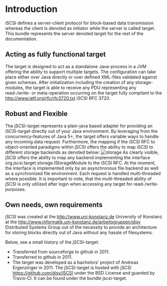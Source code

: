# Introduction

iSCSI defines a server-client protocol for block-based data transmission whereas the client is denoted as initiator while the server is called target. This bundle represents the server denoted target for the rest of the documentation.

## Acting as fully functional target

The target is designed to act as a standalone Java-process in a JVM offering the ability to support multiple targets. The configuration can take place either over Java directly or over defined XML-files validated against given schemas. After initialization including the creation of any storage-modules, the target is able to receive any PDU representing any read-/write- or meta-operation occurring on the target fully compliant to the http://www.ietf.org/rfc/rfc3720.txt iSCSI RFC 3720.

## Robust and Flexible

The jSCSI-target represents a plain-java based adapter for providing an iSCSI-target directly out of your Java environment. By leveraging from the concurrency-features of Java 5+, the target offers variable ways to handle any incoming data request. Furthermore, the mapping if the iSCSI RFC to object-oriented paradigms within jSCSI offers the ability to map iSCSI to different storage backends as denoted below:
![storage](/images/storage.graffle)
As clearly visible, jSCSI offers the ability to map any backend implementing the interface org.jscsi.target.storage.IStorageModule to the iSCSI RFC. At the moment, the interface is implemented only by an asynchronous file backend as well as a synchronized file environment. Each request is handled multi-threaded where possible. It is important to note, that the multi-threaded ability of jSCSI is only utilized after login when accessing any target for read-/write-purposes.

## Own needs, own requirements

jSCSI was created at the http://www.uni-konstanz.de University of Konstanz at the http://www.informatik.uni-konstanz.de/arbeitsgruppen/disy Distributed Systems Group out of the necessity to provide an architecture for storing blocks directly out of Java without any hassle of filesystems.

Below, see a small history of the jSCSI-target:

* Transferred from sourceforge to github in 2011.
* Transferred to github in 2011.
* The target was developed as a bachelors' project of Andreas Ergenzinger in 2011.
The jSCSI-target is hosted with jSCSI https://github.com/disy/jSCSI under the BSD License and guarded by Travis-CI. It can be found under the bundle jscsi-target.